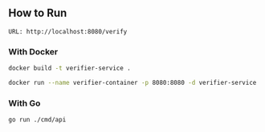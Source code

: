 ## How to Run

`URL: http://localhost:8080/verify`

### With Docker

```bash
docker build -t verifier-service .
```

```bash
docker run --name verifier-container -p 8080:8080 -d verifier-service
```

### With Go

```bash
go run ./cmd/api
```

